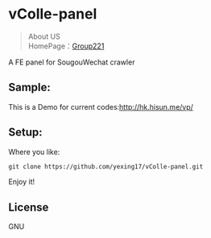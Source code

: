 
# vColle-panel

> About US  
  HomePage：[Group221](http://hk.hisun.me/221/) 

A FE panel for SougouWechat crawler

## Sample:

This is a Demo for current codes:[http://hk.hisun.me/vp/
][1]


  [1]: http://hk.hisun.me/vp/


## Setup:

Where you like:  
``` xml
git clone https://github.com/yexing17/vColle-panel.git
```
Enjoy it!

## License
GNU




